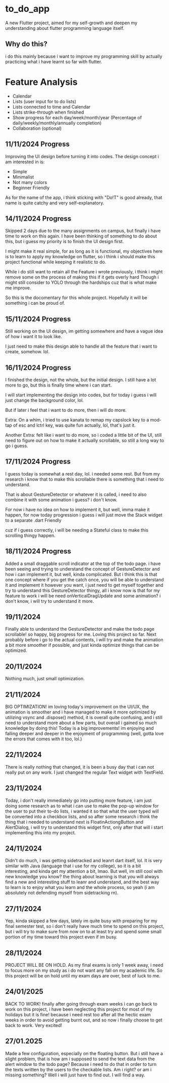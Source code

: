 # to_do_app

A new Flutter project, aimed for my self-growth and deepen my understanding about flutter programming language itself.

## Why do this?

i do this mainly because i want to improve my programming skill by actually practicing what i have learnt so far with flutter.

# Feature Analysis
- Calendar
- Lists (user input for to do lists)
- Lists connected to time and Calendar
- Lists strike-through when finished
- Show progress for each day/week/month/year (Percentage of daily/weekly/monthly/annually completion)
- Collaboration (optional)

## 11/11/2024 Progress
Improving the UI design before turning it into codes. The design concept i am interested in is:
- Simple
- Minimalist
- Not many colors
- Beginner Friendly

As for the name of the app, i think sticking with "Do!T" is good already, that name is quite catchy and very self-explanatory.

## 14/11/2024 Progress
Skipped 2 days due to the many assignments on campus, but finally i have time to work on this again.
I have been thinking of something to do about this, but i guess my priority is to finish the UI design first.

I might make it real simple, for as long as it is functional, my objectives here is to learn to apply my knowledge on flutter,
so i think i should make this project functional while keeping it realistic to do.

While i do still want to retain all the Feature i wrote previously, i think i might remove some on the process of making this if it gets overly hard
Though i might still consider to YOLO through the hardships cuz that is what make me improve.

So this is the docomentary for this whole project. Hopefully it will be something i can be proud of.

## 15/11/2024 Progress
Still working on the UI design, im getting somewhere and have a vague idea of how i want it to look like.

I just need to make this design able to handle all the feature that i want to create, somehow. lol.

## 16/11/2024 Progress
I finished the design, not the whole, but the initial design. I still have a lot more to go, but this is finally time where i can start.

I will start implementing the design into codes, but for today i guess i will just change the background color, lol.

But if later i feel that i want to do more, then i will do more.

Extra: On a whim, i tried to use kanata to remap my capslock key to a mod-tap of esc and lctrl key, was quite fun actually, lol, that's just it.

Another Extra: felt like i want to do more, so i coded a little bit of the UI, still need to figure out on how to make it actually scrollable, so still a long way to go i guess.

## 17/11/2024 Progress
I guess today is somewhat a rest day, lol. i needed some rest. But from my research i know that to make this scrollable there is something that i need to understand.

That is about GestureDetector or whatever it is called, i need to also combine it with some animation i guess? i don't know.

For now i have no idea on how to implement it, but well, imma make it happen, for now today progression i guess i will just move the Stack widget to a separate .dart Friendly

cuz if i guess correctly, i will be needing a Stateful class to make this scrolling thingy happen.

## 18/11/2024 Progress
Added a small draggable scroll indicator at the top of the todo page. i have been seeing and trying to understand the concept of GestureDetector and how i can implement it, but well, kinda complicated. But i think this is that one concept where if you get the catch once, you will be able to understand it and implement it however you want, i just need to get myself together and try to understand this GestureDetector thingy, all i know now is that for my feature to work i will be need onVerticalDragUpdate and some animation? i don't know, i will try to understand it more.

## 19/11/2024
Finally able to understand the GestureDetector and make the todo page scrollable! so happy, big progress for me. Loving this project so far. Next probably before i go to the actual contents, i will try and make the animation a bit more smoother if possible, and just kinda optimize things that can be optimized.

## 20/11/2024
Nothing much, just small optimization.

## 21/11/2024
BIG OPTIMIZATION! im loving today's improvement on the UI/UX, the animation is smoother and i have managed to make it more optimized by utilizing vsync and .dispose() method, it is overall quite confusing, and i still need to understand more about a few parts, but overall i gained so much knowledge by doing this! Today is a big improvements! im enjoying and falling deeper and deeper in the enjoyment of programming (well, gotta love the errors that comes with it too, lol.)

## 22/11/2024
There is really nothing that changed, it is been a busy day that i can not really put on any work. I just changed the regular Text widget with TextField.

## 23/11/2024
Today, i don't really immediately go into putting more feature, i am just doing some research as to what i can use to make the pop-up window for the user to put their to-do lists, i wanted it so that what the user typed will be converted into a checkbox lists, and so after some research i think the thing that i needed to understand next is FloatinActiongButton and AlertDialog, i will try to understand this widget first, only after that will i start implementing this into my project.

## 24/11/2024
Didn't do much, i was getting sidetracked and leanrt dart itself, lol. It is very similar with Java (language that i use for my college), so it is a bit interesting, and kinda get my attention a bit, lmao. But well, im still cool with new knowledge you know? the thing about learning is that you will always find a new and interesting stuff to leanr and understand, and the best way to learn is to enjoy what you learn and the whole process, so yeah (i am absolutely not defending myself from sidetracking rn).

## 27/11/2024
Yep, kinda skipped a few days, lately im quite busy with preparing for my final semester test, so i don't really have much time to spend on this project, but i will try to make sure from now on to at least try and spend some small portion of my time toward this project even if im busy.

## 28/11/2024
PROJECT WILL BE ON HOLD. As my final exams is only 1 week away, i need to focus more on my study as i do not want any fall on my academic life. So this project will be on hold until my exam days are over, best of luck to me.

## 24/01/2025
BACK TO WORK! finally after going through exam weeks i can go back to work on this project, i have been neglecting this project for most of my holidays but it is fine! because i need rest too after all the hectic exam weeks in order to avoid getting burnt out, and so now i finally choose to get back to work. Very excited!

## 27/01.2025
Made a few configuration, especially on the floating button. But i still have a slight problem, that is how am i supposed to send the text data from the alert window to the todo page? Because i need to do that in order to turn the texts written by the users to the checkable lists. Am i right? or am i missing something? Well i will just have to find out. I will find a way.